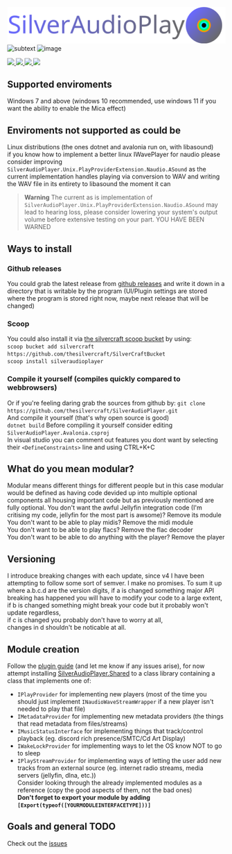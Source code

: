 ![SilverAudioPlayer logo](https://raw.githubusercontent.com/thesilvercraft/SilverAudioPlayer/master/SilverAudioPlayer.Avalonia/textandlogo.svg)
![subtext](https://user-images.githubusercontent.com/46320280/200084291-c9700996-cd9f-4e65-ad0f-ee4dd190e905.svg)
![image](https://user-images.githubusercontent.com/46320280/199335292-e41cf205-1484-4f92-8da3-2964c0bda517.png)
<p>
  <a href="https://github.com/thesilvercraft/SilverAudioPlayer/releases">
    <image src="https://user-images.githubusercontent.com/46320280/201438261-4431164b-f762-4f72-be7c-91e0e5c429c9.svg" width="24%"/>
  </a>
  <a href="https://thesilvercraft.github.io/InstallSAPSilverCraftBucket">
    <image src="https://user-images.githubusercontent.com/46320280/201438267-5e054497-718e-4dbe-af1d-59851c4dcbf7.svg" width="24%"/>
  </a>
   <a href="https://thesilvercraft.github.io/CompileSAPYourself">
    <image src="https://user-images.githubusercontent.com/46320280/201438275-411bc16b-e225-472f-9cbc-aa4d051dd592.svg" width="24%"/>
   </a>

  <a href="https://discord.gg/hM6euqAtsB">
    <image src="https://user-images.githubusercontent.com/46320280/201440304-b865ff0e-a405-4848-861b-2c015e1390bf.svg" width="24%"/>
  </a>
</p>


## Supported enviroments
Windows 7 and above (windows 10 recommended, use windows 11 if you want the ability to enable the Mica effect)

## Enviroments not supported as could be
Linux distributions (the ones dotnet and avalonia run on, with libasound)  
if you know how to implement a better linux IWavePlayer for naudio please consider improving `SilverAudioPlayer.Unix.PlayProviderExtension.Naudio.ASound` as the current implementation handles playing via conversion to WAV and writing the WAV file in its entirety to libasound the moment it can
> **Warning**
> The current as is implementation of `SilverAudioPlayer.Unix.PlayProviderExtension.Naudio.ASound` may lead to hearing loss, please consider lowering your system's output volume before extensive testing on your part. YOU HAVE BEEN WARNED  

## Ways to install
### Github releases
You could grab the latest release from [github releases](https://github.com/thesilvercraft/SilverAudioPlayer/releases) and write it down in a directory that is writable by the program (UI/Plugin settings are stored where the program is stored right now, maybe next release that will be changed)  
### Scoop
You could also install it via [the silvercraft scoop bucket](https://github.com/thesilvercraft/SilverCraftBucket) by using:  
`scoop bucket add silvercraft https://github.com/thesilvercraft/SilverCraftBucket`  
`scoop install silveraudioplayer`  
### Compile it yourself (compiles quickly compared to webbrowsers)
Or if you're feeling daring grab the sources from github by:
`git clone https://github.com/thesilvercraft/SilverAudioPlayer.git`  
And compile it yourself (that's why open source is good)  
`dotnet build`
Before compiling it yourself consider editing `SilverAudioPlayer.Avalonia.csproj`  
In visual studio you can comment out features you dont want by selecting their `<DefineConstraints>` line and using CTRL+K+C  
## What do you mean modular?
Modular means different things for different people but in this case modular would be defined as having code devided up into multiple optional components all housing important code but as previously mentioned are fully optional.
You don't want the awful Jellyfin integration code (I'm critising my code, jellyfin for the most part is awsome)? Remove its module  
You don't want to be able to play midis? Remove the midi module  
You don't want to be able to play flacs? Remove the flac decoder  
You don't want to be able to do anything with the player? Remove the player  

## Versioning
I introduce breaking changes with each update, since v4 I have been attempting to follow some sort of semver.
I make no promises. 
To sum it up where a.b.c.d are the version digits, if a is changed something major API breaking has happened you will have to modify your code to a large extent,  
if b is changed something might break your code but it probably won't update regardless,  
if c is changed you probably don't have to worry at all,   
changes in d shouldn't be noticable at all.  

## Module creation
Follow the [plugin guide](https://github.com/thesilvercraft/SilverAudioPlayer/wiki/Create-a-new-plugin) (and let me know if any issues arise), for now attempt installing [SilverAudioPlayer.Shared](https://www.nuget.org/packages/SilverAudioPlayer.Shared/) to a class library containing a class that implements one of:
- `IPlayProvider` for implementing new players (most of the time you should just implement `INaudioWaveStreamWrapper` if a new player isn't needed to play that file)
- `IMetadataProvider` for implementing new metadata providers (the things that read metadata from files/streams)
- `IMusicStatusInterface` for implementing things that track/control playback (eg. discord rich presence/SMTC/Cd Art Display)
- `IWakeLockProvider` for implementing ways to let the OS know NOT to go to sleep
- `IPlayStreamProvider` for implementing ways of letting the user add new tracks from an external source (eg. internet radio streams, media servers (jellyfin, dlna, etc.))  
Consider looking through the already implemented modules as a reference (copy the good aspects of them, not the bad ones)  
**Don't forget to export your module by adding `[Export(typeof([YOURMODULEINTERFACETYPE]))]`**

## Goals and general TODO
Check out the [issues](https://github.com/thesilvercraft/SilverAudioPlayer/issues)
